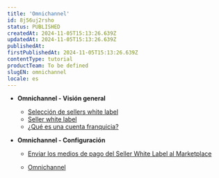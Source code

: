 ```yaml
---
title: 'Omnichannel'
id: 8j56uj2rsho
status: PUBLISHED
createdAt: 2024-11-05T15:13:26.639Z
updatedAt: 2024-11-05T15:13:26.639Z
publishedAt: 
firstPublishedAt: 2024-11-05T15:13:26.639Z
contentType: tutorial
productTeam: To be defined
slugEN: omnichannel
locale: es
---
```


- **Omnichannel - Visión general**

  - [Selección de sellers white label](es/docs/tutorial/seleccion-de-sellers-white-label)
  - [Seller white label](es/docs/tutorial/seller-white-label)
  - [¿Qué es una cuenta franquicia?](es/docs/tutorial/que-es-una-cuenta-franquicia)


- **Omnichannel - Configuración**

  - [Enviar los medios de pago del Seller White Label al Marketplace](es/docs/tutorial/enviar-los-medios-de-pago-del-seller-white-label-al-marketplace)


  - [Omnichannel](es/docs/tutorial/index-es-tutorial-omnichannel)

